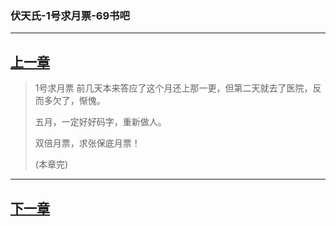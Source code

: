 ### 伏天氏-1号求月票-69书吧

--------
[上一章](./168a787d32f9a83a7e184cf97a36d4bd.md)
--------


>
>
>
>1号求月票
>前几天本来答应了这个月还上那一更，但第二天就去了医院，反而多欠了，惭愧。
>
>五月，一定好好码字，重新做人。
>
>双倍月票，求张保底月票！
>
>(本章完)
>
>

--------
[下一章](./6a37d54e3f0fdd26969f26d87e14a726.md)
--------
